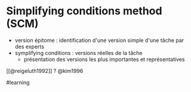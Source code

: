 # Simplifying conditions method (SCM)


- version épitome : identification d'une version simple d'une tâche par des experts
- symplifying conditions : versions réelles de la tâche
	- présentation des versions les plus importantes et représentatives

[[@reigeluth1992]]
? @kim1996

#learning 
